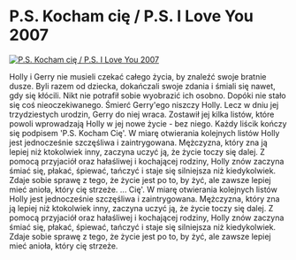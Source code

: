 P.S. Kocham cię / P.S. I Love You 2007 
=============
[![P.S. Kocham cię / P.S. I Love You 2007 ](http://vidos.pl/images/player.gif)](http://vidos.pl/p-s-kocham-cie-p-s-i-love-you-2007)

 Holly i Gerry nie musieli czekać całego życia, by znaleźć swoje bratnie dusze. Byli razem od dziecka, dokańczali swoje zdania i śmiali się nawet, gdy się kłócili. Nikt nie potrafił sobie wyobrazić ich osobno. Dopóki nie stało się coś nieoczekiwanego. Śmierć Gerry'ego niszczy Holly. Lecz w dniu jej trzydziestych urodzin, Gerry do niej wraca. Zostawił jej kilka listów, które powoli wprowadzają Holly w jej nowe życie - bez niego. Każdy liścik kończy się podpisem 'P.S. Kocham Cię'. W miarę otwierania kolejnych listów Holly jest jednocześnie szczęśliwa i zaintrygowana. Mężczyzna, który zna ją lepiej niż ktokolwiek inny, zaczyna uczyć ją, że życie toczy się dalej. Z pomocą przyjaciół oraz hałaśliwej i kochającej rodziny, Holly znów zaczyna śmiać się, płakać, śpiewać, tańczyć i staje się silniejsza niż kiedykolwiek. Zdaje sobie sprawę z tego, że życie jest po to, by żyć, ale zawsze lepiej mieć anioła, który cię strzeże.  ... Cię'. W miarę otwierania kolejnych listów Holly jest jednocześnie szczęśliwa i zaintrygowana. Mężczyzna, który zna ją lepiej niż ktokolwiek inny, zaczyna uczyć ją, że życie toczy się dalej. Z pomocą przyjaciół oraz hałaśliwej i kochającej rodziny, Holly znów zaczyna śmiać się, płakać, śpiewać, tańczyć i staje się silniejsza niż kiedykolwiek. Zdaje sobie sprawę z tego, że życie jest po to, by żyć, ale zawsze lepiej mieć anioła, który cię strzeże.
